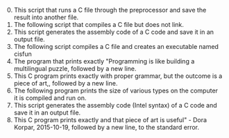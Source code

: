 0. This  script that runs a C file through the preprocessor and save the result into another file.
1. The following script that compiles a C file but does not link.
2.  This script  generates the assembly code of a C code and save it in an output file.
3.  The following script compiles a C file and creates an executable named cisfun
4. The  program that prints exactly "Programming is like building a multilingual puzzle, followed by a new line.
5. This C program  prints exactly with proper grammar, but the outcome is a piece of art,, followed by a new line.
6. The following program prints the size of various types on the computer it is compiled and run on.
7. This script generates the assembly code (Intel syntax) of a C code and save it in an output file.
8. This C program  prints exactly and that piece of art is useful" - Dora Korpar, 2015-10-19, followed by a new line, to the standard error.

